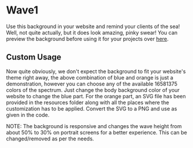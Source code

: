 # Wave1
Use this background in your website and remind your clients of the sea! Well, not quite actually, but it does look amazing, pinky swear! You can preview the background before using it for your projects over [here](http://webackgrounds.devus.org/wave1/background.html).

## Custom Usage
Now quite obviously, we don't expect the background to fit your website's theme right away, the above combination of blue and orange is just a demonstration, however you can choose any of the available 16581375 colors of the spectrum. Just change the body background color of your website to change the blue part. For the orange part, an SVG file has been provided in the resources folder along with all the places where the customization has to be applied. Convert the SVG to a PNG and use as given in the code.

NOTE: The background is responsive and changes the wave height from about 50% to 30% on portrait screens for a better experience. This can be changed/removed as per the needs.
